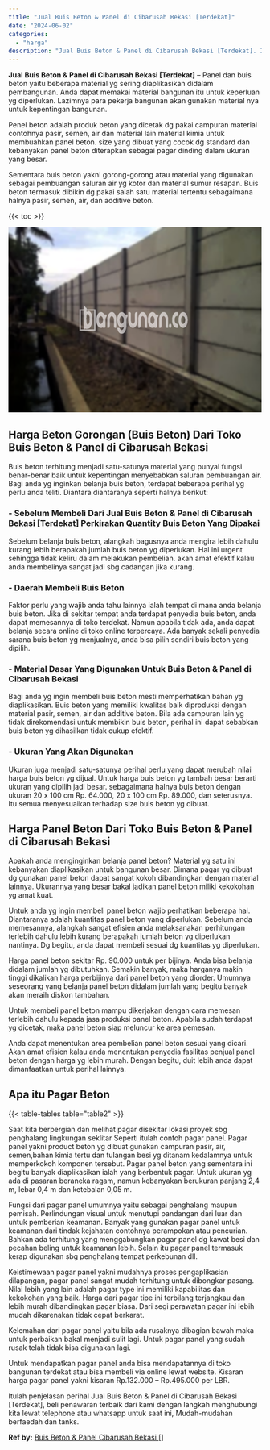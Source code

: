 ```yaml
---
title: "Jual Buis Beton & Panel di Cibarusah Bekasi [Terdekat]"
date: "2024-06-02"
categories: 
  - "harga"
description: "Jual Buis Beton & Panel di Cibarusah Bekasi [Terdekat]. Itulah penjelasan perihal Jual Buis Beton & Panel di Cibarusah Bekasi [Terdekat], beli penawaran te..."
---
```


**Jual Buis Beton & Panel di Cibarusah Bekasi \[Terdekat\]** – Panel dan buis beton yaitu beberapa material yg sering diaplikasikan didalam pembangunan. Anda dapat memakai material bangunan itu untuk keperluan yg diperlukan. Lazimnya para pekerja bangunan akan gunakan material nya untuk kepentingan bangunan.

Penel beton adalah produk beton yang dicetak dg pakai campuran material contohnya pasir, semen, air dan material lain material kimia untuk membuahkan panel beton. size yang dibuat yang cocok dg standard dan kebanyakan panel beton diterapkan sebagai pagar dinding dalam ukuran yang besar.

Sementara buis beton yakni gorong-gorong atau material yang digunakan sebagai pembuangan saluran air yg kotor dan material sumur resapan. Buis beton termasuk dibikin dg pakai salah satu material tertentu sebagaimana halnya pasir, semen, air, dan additive beton.

{{< toc >}}

![Jual Buis Beton & Panel di Cibarusah Bekasi [Terdekat]](/images/jual-panel-buis-beton-murah-46.png)

## Harga Beton Gorongan (Buis Beton) Dari Toko Buis Beton & Panel di Cibarusah Bekasi

Buis beton terhitung menjadi satu-satunya material yang punyai fungsi benar-benar baik untuk kepentingan menyebabkan saluran pembuangan air. Bagi anda yg inginkan belanja buis beton, terdapat beberapa perihal yg perlu anda teliti. Diantara diantaranya seperti halnya berikut:

### \- Sebelum Membeli Dari Jual Buis Beton & Panel di Cibarusah Bekasi \[Terdekat\] Perkirakan Quantity Buis Beton Yang Dipakai

Sebelum belanja buis beton, alangkah bagusnya anda mengira lebih dahulu kurang lebih berapakah jumlah buis beton yg diperlukan. Hal ini urgent sehingga tidak keliru dalam melakukan pembelian. akan amat efektif kalau anda membelinya sangat jadi sbg cadangan jika kurang.

### \- Daerah Membeli Buis Beton

Faktor perlu yang wajib anda tahu lainnya ialah tempat di mana anda belanja buis beton. Jika di sekitar tempat anda terdapat penyedia buis beton, anda dapat memesannya di toko terdekat. Namun apabila tidak ada, anda dapat belanja secara online di toko online terpercaya. Ada banyak sekali penyedia sarana buis beton yg menjualnya, anda bisa pilih sendiri buis beton yang dipilih.

### \- Material Dasar Yang Digunakan Untuk Buis Beton & Panel di Cibarusah Bekasi

Bagi anda yg ingin membeli buis beton mesti memperhatikan bahan yg diaplikasikan. Buis beton yang memiliki kwalitas baik diproduksi dengan material pasir, semen, air dan additive beton. Bila ada campuran lain yg tidak direkomendasi untuk membikin buis beton, perihal ini dapat sebabkan buis beton yg dihasilkan tidak cukup efektif.

### \- Ukuran Yang Akan Digunakan

Ukuran juga menjadi satu-satunya perihal perlu yang dapat merubah nilai harga buis beton yg dijual. Untuk harga buis beton yg tambah besar berarti ukuran yang dipilih jadi besar. sebagaimana halnya buis beton dengan ukuran 20 x 100 cm Rp. 64.000, 20 x 100 cm Rp. 89.000, dan seterusnya. Itu semua menyesuaikan terhadap size buis beton yg dibuat.

## Harga Panel Beton Dari Toko Buis Beton & Panel di Cibarusah Bekasi

Apakah anda menginginkan belanja panel beton? Material yg satu ini kebanyakan diaplikasikan untuk bangunan besar. Dimana pagar yg dibuat dg gunakan panel beton dapat sangat kokoh dibandingkan dengan material lainnya. Ukurannya yang besar bakal jadikan panel beton miliki kekokohan yg amat kuat.

Untuk anda yg ingin membeli panel beton wajib perhatikan beberapa hal. Diantaranya adalah kuantitas panel beton yang diperlukan. Sebelum anda memesannya, alangkah sangat efisien anda melaksanakan perhitungan terlebih dahulu lebih kurang berapakah jumlah beton yg diperlukan nantinya. Dg begitu, anda dapat membeli sesuai dg kuantitas yg diperlukan.

Harga panel beton sekitar Rp. 90.000 untuk per bijinya. Anda bisa belanja didalam jumlah yg dibutuhkan. Semakin banyak, maka harganya makin tinggi dikalikan harga perbijinya dari panel beton yang diorder. Umumnya seseorang yang belanja panel beton didalam jumlah yang begitu banyak akan meraih diskon tambahan.

Untuk membeli panel beton mampu dikerjakan dengan cara memesan terlebih dahulu kepada jasa produksi panel beton. Apabila sudah terdapat yg dicetak, maka panel beton siap meluncur ke area pemesan.

Anda dapat menentukan area pembelian panel beton sesuai yang dicari. Akan amat efisien kalau anda menentukan penyedia fasilitas penjual panel beton dengan harga yg lebih murah. Dengan begitu, duit lebih anda dapat dimanfaatkan untuk perihal lainnya.

## Apa itu Pagar Beton

{{< table-tables table="table2" >}}

Saat kita berpergian dan melihat pagar disekitar lokasi proyek sbg penghalang lingkungan seklitar Seperti itulah contoh pagar panel. Pagar panel yakni product beton yg dibuat gunakan campuran pasir, air, semen,bahan kimia tertu dan tulangan besi yg ditanam kedalamnya untuk memperkokoh komponen tersebut. Pagar panel beton yang sementara ini begitu banyak diaplikasikan ialah yang berbentuk pagar. Untuk ukuran yg ada di pasaran beraneka ragam, namun kebanyakan berukuran panjang 2,4 m, lebar 0,4 m dan ketebalan 0,05 m.

Fungsi dari pagar panel umumnya yaitu sebagai penghalang maupun pemisah. Perlindungan visual untuk menutupi pandangan dari luar dan untuk pemberian keamanan. Banyak yang gunakan pagar panel untuk keamanan dari tindak kejahatan contohnya perampokan atau pencurian. Bahkan ada terhitung yang menggabungkan pagar panel dg kawat besi dan pecahan beling untuk keamanan lebih. Selain itu pagar panel termasuk kerap digunakan sbg penghalang tempat perkebunan dll.

Keistimewaan pagar panel yakni mudahnya proses pengaplikasian dilapangan, pagar panel sangat mudah terhitung untuk dibongkar pasang. Nilai lebih yang lain adalah pagar type ini memiliki kapabilitas dan kekokohan yang baik. Harga dari pagar tipe ini terbilang terjangkau dan lebih murah dibandingkan pagar biasa. Dari segi perawatan pagar ini lebih mudah dikarenakan tidak cepat berkarat.

Kelemahan dari pagar panel yaitu bila ada rusaknya dibagian bawah maka untuk perbaikan bakal menjadi sulit lagi. Untuk pagar panel yang sudah rusak telah tidak bisa digunakan lagi.

Untuk mendapatkan pagar panel anda bisa mendapatannya di toko bangunan terdekat atau bisa membeli via online lewat website. Kisaran harga pagar panel yakni kisaran Rp.132.000 – Rp.495.000 per LBR.

Itulah penjelasan perihal Jual Buis Beton & Panel di Cibarusah Bekasi \[Terdekat\], beli penawaran terbaik dari kami dengan langkah menghubungi kita lewat telephone atau whatsapp untuk saat ini, Mudah-mudahan berfaedah dan tanks.

**Ref by:** [Buis Beton & Panel Cibarusah Bekasi []](https://id.wikipedia.org/wiki/Buis)
